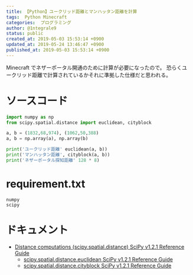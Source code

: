 ```yaml
---
title: 【Python】ユークリッド距離とマンハッタン距離を計算
tags:  Python Minecraft
categories:  プログラミング
author: @1ntegrale9
status: public
created_at: 2019-05-03 15:53:14 +0900
updated_at: 2019-05-24 13:46:47 +0900
published_at: 2019-05-03 15:53:14 +0900
---
```

Minecraft でネザーポータル開通のために計算が必要になったので。
恐らくユークリッド距離で計算されているかそれに準拠した仕様だと思われる。

# ソースコード

```python
import numpy as np
from scipy.spatial.distance import euclidean, cityblock

a, b = (1832,68,974), (1062,50,388)
a, b = np.array(a), np.array(b)

print('ユークリッド距離' euclidean(a, b))
print('マンハッタン距離', cityblock(a, b))
print('ネザーポータル探知距離' 128 * 8)
```

# requirement.txt

```
numpy
scipy
```

# ドキュメント
- [Distance computations (scipy.spatial.distance)  SciPy v1.2.1 Reference Guide](https://docs.scipy.org/doc/scipy/reference/spatial.distance.html)
    - [scipy.spatial.distance.euclidean  SciPy v1.2.1 Reference Guide](https://docs.scipy.org/doc/scipy/reference/generated/scipy.spatial.distance.euclidean.html#scipy-spatial-distance-euclidean)
    - [scipy.spatial.distance.cityblock  SciPy v1.2.1 Reference Guide](https://docs.scipy.org/doc/scipy/reference/generated/scipy.spatial.distance.cityblock.html#scipy.spatial.distance.cityblock)
